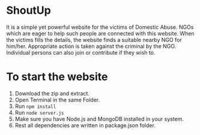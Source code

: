 # ShoutUp
It is a simple yet powerful website for the victims of Domestic Abuse.
NGOs which are eager to help such people are connected with this website.
When the victims fills the details, the website finds a suitable nearby NGO for him/her.
Appropriate action is taken against the criminal by the NGO.
Individual persons can also join or contribute if they wish to.


# To start the website
1. Download the zip and extract.
2. Open Terminal in the same Folder.
3. Run `npm install`
4. Run `node server.js`
5. Make sure you have Node.js and MongoDB installed in your system.
6. Rest all dependencies are written in package.json folder.
